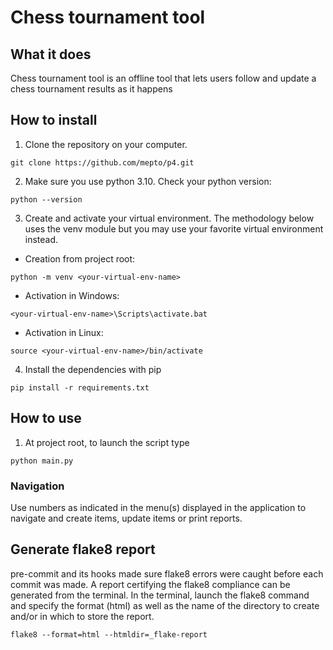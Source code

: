 # Chess tournament tool

## What it does
Chess tournament tool is an offline tool that lets users follow and update a chess tournament results as it happens

## How to install
1. Clone the repository on your computer.

`git clone https://github.com/mepto/p4.git`

2. Make sure you use python 3.10. Check your python version:

`python --version`

3. Create and activate your virtual environment. The methodology below uses the venv module but you may use your favorite
 virtual environment instead.
* Creation from project root:

`python -m venv <your-virtual-env-name>` 
 
* Activation in Windows:

`<your-virtual-env-name>\Scripts\activate.bat`

* Activation in Linux:

`source <your-virtual-env-name>/bin/activate`

4. Install the dependencies with pip

`pip install -r requirements.txt`

## How to use
1. At project root, to launch the script type

`python main.py`

### Navigation
Use numbers as indicated in the menu(s) displayed in the application to 
navigate and create items, update items or print reports.

## Generate flake8 report

pre-commit and its hooks made sure flake8 errors were caught before each 
commit was made. A report certifying the flake8 compliance can be generated 
from the terminal. 
In the terminal, launch the flake8 command and specify the format (html) as 
well as the name of the directory to create and/or in which to store the report.

`flake8 --format=html --htmldir=_flake-report`

